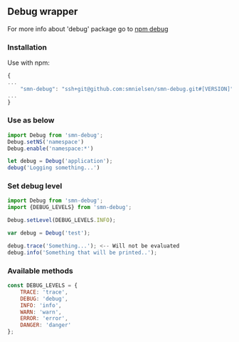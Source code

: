 ## Debug wrapper

For more info about 'debug' package go to [npm debug](https://www.npmjs.com/package/debug)

### Installation

Use with npm:

```javascript
{
...
	"smn-debug": "ssh+git@github.com:smnielsen/smn-debug.git#[VERSION]"
...
}
```

### Use as below

```javascript
import Debug from 'smn-debug';
Debug.setNS('namespace')
Debug.enable('namespace:*')

let debug = Debug('application');
debug('Logging something...')
````

### Set debug level

```javascript
import Debug from 'smn-debug';
import {DEBUG_LEVELS} from 'smn-debug';

Debug.setLevel(DEBUG_LEVELS.INFO);

var debug = Debug('test');

debug.trace('Something...'); <-- Will not be evaluated
debug.info('Something that will be printed..');
```

### Available methods

```javascript
const DEBUG_LEVELS = {
	TRACE: 'trace',
	DEBUG: 'debug',
	INFO: 'info',
	WARN: 'warn',
	ERROR: 'error',
	DANGER: 'danger'
};
```
